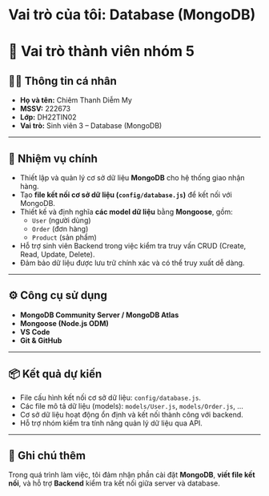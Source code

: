# Vai trò của tôi: Database (MongoDB)
# 🎯 Vai trò thành viên nhóm 5

## 👩‍💻 Thông tin cá nhân
- **Họ và tên:** Chiêm Thanh Diễm My  
- **MSSV:** 222673  
- **Lớp:** DH22TIN02
- **Vai trò:** Sinh viên 3 – Database (MongoDB)

---

## 🧱 Nhiệm vụ chính
- Thiết lập và quản lý cơ sở dữ liệu **MongoDB** cho hệ thống giao nhận hàng.  
- Tạo **file kết nối cơ sở dữ liệu (`config/database.js`)** để kết nối với MongoDB.  
- Thiết kế và định nghĩa **các model dữ liệu** bằng **Mongoose**, gồm:  
  - `User` (người dùng)  
  - `Order` (đơn hàng)  
  - `Product` (sản phẩm)  
- Hỗ trợ sinh viên Backend trong việc kiểm tra truy vấn CRUD (Create, Read, Update, Delete).  
- Đảm bảo dữ liệu được lưu trữ chính xác và có thể truy xuất dễ dàng.

---

## ⚙️ Công cụ sử dụng
- **MongoDB Community Server / MongoDB Atlas**  
- **Mongoose (Node.js ODM)**  
- **VS Code**  
- **Git & GitHub**  

---

## 📦 Kết quả dự kiến
- File cấu hình kết nối cơ sở dữ liệu: `config/database.js`.  
- Các file mô tả dữ liệu (models): `models/User.js`, `models/Order.js`, ...  
- Cơ sở dữ liệu hoạt động ổn định và kết nối thành công với backend.  
- Hỗ trợ nhóm kiểm tra tính năng quản lý dữ liệu qua API.

---

## 🧩 Ghi chú thêm
Trong quá trình làm việc, tôi đảm nhận phần cài đặt **MongoDB**, **viết file kết nối**, và hỗ trợ **Backend** kiểm tra kết nối giữa server và database.
